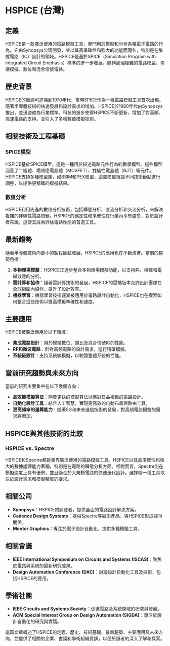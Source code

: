 # HSPICE (台灣)

## 定義
HSPICE是一款廣泛使用的電路模擬工具，專門用於模擬和分析各種電子電路的行為。它由Synopsys公司開發，並以其高準確性和強大的功能而聞名，特別是在集成電路（IC）設計的領域。HSPICE是基於SPICE（Simulation Program with Integrated Circuit Emphasis）標準的進一步發展，能夠處理複雜的電路模型，包括模擬、數位和混合信號電路。

## 歷史背景
HSPICE的起源可追溯到1970年代，當時SPICE作為一種電路模擬工具首次出現。隨著半導體技術的快速發展和設計需求的增加，HSPICE於1980年代由Synopsys推出，並迅速成為行業標準。科技的進步使得HSPICE不斷更新，增加了對高頻、高速電路的支持，並引入了多種數值模擬技術。

## 相關技術及工程基礎

### SPICE模型
HSPICE基於SPICE模型，這是一種用於描述電路元件行為的數學模型。這些模型涵蓋了二極體、場效應電晶體（MOSFET）、雙極性電晶體（BJT）等元件。HSPICE支持多種模型庫，如BSIM和PEX模型，這些模型根據不同技術節點進行調整，以提供更精確的模擬結果。

### 數值分析
HSPICE利用先進的數值分析技術，包括瞬態分析、直流分析和交流分析，來解決複雜的非線性電路問題。HSPICE的穩定性和準確性在行業內享有盛譽，對於設計者來說，這使其成為評估電路性能的首選工具。

## 最新趨勢
隨著半導體技術向更小的製程節點發展，HSPICE的應用也在不斷演進。當前的趨勢包括：

1. **多物理場模擬**：HSPICE正逐步整合多物理場模擬功能，以支持熱、機械和電磁效應的分析。
2. **雲計算和協作**：隨著雲計算技術的發展，HSPICE的雲端版本允許設計團隊在全球範圍內協作，提升了設計效率。
3. **機器學習**：機器學習技術逐漸被應用於電路設計自動化，HSPICE也在探索如何整合這些技術以提高模擬準確性和速度。

## 主要應用
HSPICE被廣泛應用於以下領域：

- **集成電路設計**：用於模擬數位、類比及混合信號IC的性能。
- **RF和微波電路**：針對高頻電路的設計需求，進行精確模擬。
- **系統級設計**：支持系統級模擬，以驗證整體系統的性能。

## 當前研究趨勢與未來方向
當前的研究主要集中在以下幾個方向：

- **高效能模擬算法**：開發更快的模擬算法以應對日益複雜的電路設計。
- **自動化設計工具**：結合人工智慧，實現更高效的自動布局與路由工具。
- **更高頻率的運算能力**：隨著5G和未來通信技術的發展，對高頻電路模擬的需求將增加。

## HSPICE與其他技術的比較

### HSPICE vs. Spectre
HSPICE和Spectre都是業界廣泛使用的電路模擬工具。HSPICE以其高準確性和強大的數據處理能力著稱，特別是在電路的瞬態分析方面。相對而言，Spectre則在模擬速度上具有優勢，並且適合於大規模電路的快速迭代設計。選擇哪一種工具取決於設計需求和模擬精度的要求。

## 相關公司
- **Synopsys**：HSPICE的開發者，提供全面的電路設計解決方案。
- **Cadence Design Systems**：提供Spectre等競爭產品，與HSPICE形成競爭關係。
- **Mentor Graphics**：專注於電子設計自動化，提供多種模擬工具。

## 相關會議
- **IEEE International Symposium on Circuits and Systems (ISCAS)**：聚焦於電路與系統的最新研究成果。
- **Design Automation Conference (DAC)**：討論設計自動化工具及技術，包括HSPICE的應用。

## 學術社團
- **IEEE Circuits and Systems Society**：促進電路及系統領域的研究與發展。
- **ACM Special Interest Group on Design Automation (SIGDA)**：專注於設計自動化的研究與實踐。

這篇文章概述了HSPICE的定義、歷史、技術基礎、最新趨勢、主要應用及未來方向，並提供了相關的企業、會議和學術組織資訊，以便於讀者的深入了解和探索。